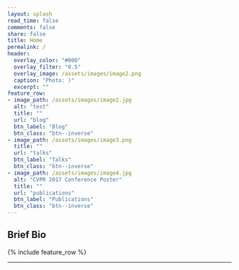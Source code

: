 ```yaml
---
layout: splash
read_time: false
comments: false
share: false
title: Home
permalink: /
header:
  overlay_color: "#000"
  overlay_filter: "0.5"
  overlay_image: /assets/images/image2.png
  caption: "Photo: )"
  excerpt: ""
feature_row:
- image_path: /assets/images/image2.jpg
  alt: "test"
  title: ""
  url: "blog"
  btn_label: "Blog"
  btn_class: "btn--inverse"
- image_path: /assets/images/image3.png
  title: ""
  url: "talks"
  btn_label: "Talks"
  btn_class: "btn--inverse"
- image_path: /assets/images/image4.jpg
  alt: "CVPR 2017 Conference Poster"
  title: ""
  url: "publications"
  btn_label: "Publications"
  btn_class: "btn--inverse"
---
```


## Brief Bio


<div id='featured'></div>

{% include feature_row %}


---
